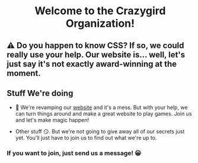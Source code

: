 <h1 align="center">Welcome to the Crazygird Organization!
<div></div>
</h1>

## ⚠️ Do you happen to know CSS? If so, we could really use your help. Our website is... well, let's just say it's not exactly award-winning at the moment.

## Stuff We're doing

 - 🚧 We're revamping our [website](https://crazygird.github.io) and it's a mess. But with your help, we can turn things around and make a great website to play games. Join us and let's make magic happen!   
 
 - Other stuff 😏. But we're not going to give away all of our secrets just yet. You'll just have to join us to find out what we're up to.
 
 
 ### If you want to join, just send us a message! 😀







